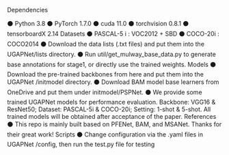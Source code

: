 Dependencies 

⚫ Python 3.8
⚫ PyTorch 1.7.0
⚫ cuda 11.0
⚫ torchvision 0.8.1
⚫ tensorboardX 2.14
Datasets 
⚫ PASCAL-5
i
: VOC2012 + SBD
⚫ COCO-20i
: COCO2014
⚫ Download the data lists (.txt files) and put them into the UGAPNet/lists
directory.
⚫ Run util/get_mulway_base_data.py to generate base annotations for stage1, or 
directly use the trained weights.
Models 
⚫ Download the pre-trained backbones from here and put them into the
UGAPNet /initmodel directory.
⚫ Download BAM model base learners from OneDrive and put them under
initmodel/PSPNet.
⚫ We provide some trained UGAPNet models for performance evaluation.
Backbone: VGG16 & ResNet50; Dataset: PASCAL-5i & COCO-20i; Setting: 
1-shot & 5-shot. All trained models will be obtained after acceptance of the 
paper.
References
⚫ This repo is mainly built based on PFENet, BAM, and MSANet. Thanks for 
their great work!
Scripts
⚫ Change configuration via the .yaml files in UGAPNet /config, then run the 
test.py file for testing
